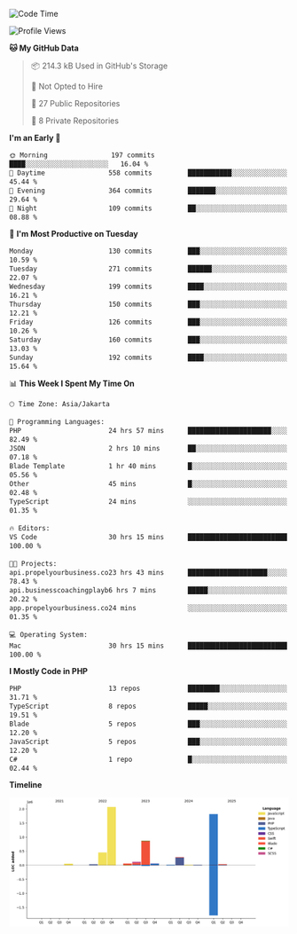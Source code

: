 <!--START_SECTION:waka-->
![Code Time](http://img.shields.io/badge/Code%20Time-773%20hrs%2038%20mins-blue)

![Profile Views](http://img.shields.io/badge/Profile%20Views-0-blue)

**🐱 My GitHub Data** 

> 📦 214.3 kB Used in GitHub's Storage 
 > 
> 🚫 Not Opted to Hire
 > 
> 📜 27 Public Repositories 
 > 
> 🔑 8 Private Repositories 
 > 
**I'm an Early 🐤** 

```text
🌞 Morning                197 commits         ████░░░░░░░░░░░░░░░░░░░░░   16.04 % 
🌆 Daytime                558 commits         ███████████░░░░░░░░░░░░░░   45.44 % 
🌃 Evening                364 commits         ███████░░░░░░░░░░░░░░░░░░   29.64 % 
🌙 Night                  109 commits         ██░░░░░░░░░░░░░░░░░░░░░░░   08.88 % 
```
📅 **I'm Most Productive on Tuesday** 

```text
Monday                   130 commits         ███░░░░░░░░░░░░░░░░░░░░░░   10.59 % 
Tuesday                  271 commits         ██████░░░░░░░░░░░░░░░░░░░   22.07 % 
Wednesday                199 commits         ████░░░░░░░░░░░░░░░░░░░░░   16.21 % 
Thursday                 150 commits         ███░░░░░░░░░░░░░░░░░░░░░░   12.21 % 
Friday                   126 commits         ███░░░░░░░░░░░░░░░░░░░░░░   10.26 % 
Saturday                 160 commits         ███░░░░░░░░░░░░░░░░░░░░░░   13.03 % 
Sunday                   192 commits         ████░░░░░░░░░░░░░░░░░░░░░   15.64 % 
```


📊 **This Week I Spent My Time On** 

```text
🕑︎ Time Zone: Asia/Jakarta

💬 Programming Languages: 
PHP                      24 hrs 57 mins      █████████████████████░░░░   82.49 % 
JSON                     2 hrs 10 mins       ██░░░░░░░░░░░░░░░░░░░░░░░   07.18 % 
Blade Template           1 hr 40 mins        █░░░░░░░░░░░░░░░░░░░░░░░░   05.56 % 
Other                    45 mins             █░░░░░░░░░░░░░░░░░░░░░░░░   02.48 % 
TypeScript               24 mins             ░░░░░░░░░░░░░░░░░░░░░░░░░   01.35 % 

🔥 Editors: 
VS Code                  30 hrs 15 mins      █████████████████████████   100.00 % 

🐱‍💻 Projects: 
api.propelyourbusiness.co23 hrs 43 mins      ████████████████████░░░░░   78.43 % 
api.businesscoachingplayb6 hrs 7 mins        █████░░░░░░░░░░░░░░░░░░░░   20.22 % 
app.propelyourbusiness.co24 mins             ░░░░░░░░░░░░░░░░░░░░░░░░░   01.35 % 

💻 Operating System: 
Mac                      30 hrs 15 mins      █████████████████████████   100.00 % 
```

**I Mostly Code in PHP** 

```text
PHP                      13 repos            ████████░░░░░░░░░░░░░░░░░   31.71 % 
TypeScript               8 repos             █████░░░░░░░░░░░░░░░░░░░░   19.51 % 
Blade                    5 repos             ███░░░░░░░░░░░░░░░░░░░░░░   12.20 % 
JavaScript               5 repos             ███░░░░░░░░░░░░░░░░░░░░░░   12.20 % 
C#                       1 repo              █░░░░░░░░░░░░░░░░░░░░░░░░   02.44 % 
```



**Timeline**

![Lines of Code chart](https://raw.githubusercontent.com/brstreet2/brstreet2/main/assets/bar_graph.png)


<!--END_SECTION:waka-->
